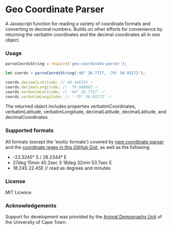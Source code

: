 # Geo Coordinate Parser

A Javascript function for reading a variety of coordinate formats and converting to decimal numbers. Builds on other efforts for convenience by returning the verbatim coordinates and the decimal coordinates all in one object.

### Usage
```js
parseCoordsString = require('geo-coordinate-parser');

let coords = parseCoordsString('40° 26.7717, -79° 56.93172');

coords.decimalLatitude; // 40.446195 ✓
coords.decimalLongitude; // -79.948862 ✓
coords.verbatimLatitude; // '40° 26.7717' ✓
coords.verbatimLongitude; // '-79° 56.93172' ✓
```
The returned object includes properties verbatimCoordinates, verbatimLatitude, verbatimLongitude, decimalLatitude, decimalLatitude, and decimalCoordinates

### Supported formats

All formats (except the 'exotic formats') covered by [npm coordinate-parser](https://www.npmjs.com/package/coordinate-parser) and the [coordinate regex in this GitHub Gist](https://gist.github.com/moole/3707127/337bd31d813a10abcf55084381803e5bbb0b20dc), as well as the following:
- -23.3245° S / 28.2344° E
- 27deg 15min 45.2sec S 18deg 32min 53.7sec E
- 18.24S 22.45E // read as degrees and minutes

### License
MIT Licence

### Acknowledgements
Support for development was provided by the [Animal Demography Unit](http://adu.uct.ac.za) of the University of Cape Town.
